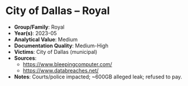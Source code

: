 # City of Dallas – Royal
- **Group/Family**: Royal
- **Year(s)**: 2023-05
- **Analytical Value**: Medium
- **Documentation Quality**: Medium-High
- **Victims**: City of Dallas (municipal)
- **Sources**:
  - https://www.bleepingcomputer.com/
  - https://www.databreaches.net/
- **Notes**: Courts/police impacted; ~600GB alleged leak; refused to pay.
